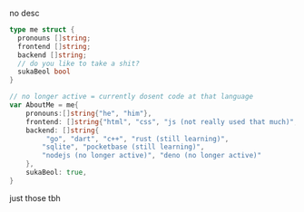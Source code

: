 no desc

<!---
DaExplorerCode/DaExplorerCode is a ✨ special ✨ repository because its `README.md` (this file) appears on your GitHub profile.
You can click the Preview link to take a look at your changes.
--->
```go
type me struct {
  pronouns []string;
  frontend []string;
  backend []string;
  // do you like to take a shit?
  sukaBeol bool
}

// no longer active = currently dosent code at that language
var AboutMe = me{
    pronouns:[]string{"he", "him"},
    frontend: []string{"html", "css", "js (not really used that much)", "svelte  (no longer active)"},
    backend: []string{
         "go", "dart", "c++", "rust (still learning)",
        "sqlite", "pocketbase (still learning)",
        "nodejs (no longer active)", "deno (no longer active)"
    },
    sukaBeol: true,
}
```
just those tbh
